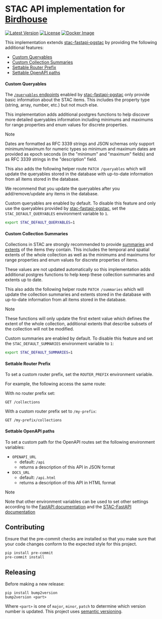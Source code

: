 # STAC API implementation for [Birdhouse](https://github.com/bird-house/birdhouse-deploy/tree/master/birdhouse)

[![Latest Version](https://img.shields.io/badge/latest%20version-2.0.1-blue?logo=github)](https://github.com/crim-ca/stac-app/tree/2.0.1)
[![License](https://img.shields.io/github/license/crim-ca/stac-app)](https://github.com/crim-ca/stac-app/blob/main/LICENSE)
[![Docker Image](https://img.shields.io/badge/docker-crim--ca%2Fstac--app-blue?logo=docker)](https://github.com/crim-ca/stac-app/pkgs/container/stac-app)

This implementation extends [stac-fastapi-pgstac](https://github.com/stac-utils/stac-fastapi-pgstac)
by providing the following additional features:

- [Custom Queryables](#custom-queryables)
- [Custom Collection Summaries](#custom-collection-summaries)
- [Settable Router Prefix](#settable-router-prefix)
- [Settable OpenAPI paths](#settable-openapi-paths)

#### Custom Queryables

The [`/queryables` endpoints](https://github.com/stac-api-extensions/filter?tab=readme-ov-file#queryables) enabled
by [stac-fastapi-pgstac](https://github.com/stac-utils/stac-fastapi-pgstac) only provide basic information about the
STAC items. This includes the property type (string, array, number, etc.) but not much else.

This implementation adds additional postgres functions to help discover more detailed queryables information including
minimums and maximums for range properties and enum values for discrete properties.

> [!Note] 
> Dates are formatted as RFC 3339 strings and JSON schemas only support minimum/maximum for numeric types so
> minimum and maximum dates are provided as epoch seconds (in the "minimum" and "maximum" fields) and as 
> RFC 3339 strings in the "description" field.

This also adds the following helper route `PATCH /queryables` which will update the 
queryables stored in the database with up-to-date information from all items stored
in the database.

We recommend that you update the queryables after you add/remove/update any items in the database.

Custom queryables are enabled by default. To disable this feature and only use the 
queryables provided by [stac-fastapi-pgstac](https://github.com/stac-utils/stac-fastapi-pgstac), set the `STAC_DEFAULT_QUERYABLES` environment variable to `1`.

```sh
export STAC_DEFAULT_QUERYABLES=1
```

#### Custom Collection Summaries

Collections in STAC are strongly recommended to provide [summaries](https://github.com/radiantearth/stac-spec/blob/master/collection-spec/collection-spec.md#summaries) and [extents](https://github.com/radiantearth/stac-spec/blob/master/collection-spec/collection-spec.md#extents) of the items they contain.
This includes the temporal and spatial extents of the whole collection as well as the minimums and maximums for range
properties and enum values for discrete properties of items.

These values are not updated automatically so this implementation adds additional postgres functions to help keep these
collection summaries and extents up to date.

This also adds the following helper route `PATCH /summaries` which will update the 
collection summaries and extents stored in the database with up-to-date information from all items stored
in the database.

> [!Note]
> These functions will only update the first extent value which defines the extent of the whole collection, 
> additional extents that describe subsets of the collection will not be modified.

Custom summaries are enabled by default. To disable this feature and set the `STAC_DEFAULT_SUMMARIES` 
environment variable to `1`:

```sh
export STAC_DEFAULT_SUMMARIES=1
```

#### Settable Router Prefix

To set a custom router prefix, set the `ROUTER_PREFIX` environment variable. 

For example, the following access the same route:

With no router prefix set:

```
GET /collections
```

With a custom router prefix set to `/my-prefix`:

```
GET /my-prefix/collections
```

#### Settable OpenAPI paths

To set a custom path for the OpenAPI routes set the following environment variables:

- `OPENAPI_URL`
    - default: `/api`
    - returns a description of this API in JSON format
- `DOCS_URL`
    - default: `/api.html`
    - returns a description of this API in HTML format

> [!NOTE]
> Note that other environment variables can be used to set other settings according to the 
> [FastAPI documentation](https://fastapi.tiangolo.com/advanced/settings/#settings-and-environment-variables) and the
> [STAC-FastAPI documentation](https://stac-utils.github.io/stac-fastapi/tips-and-tricks/#set-api-title-description-and-version)

## Contributing

Ensure that the pre-commit checks are installed so that you make sure that your code changes conform to
the expected style for this project.

```
pip install pre-commit
pre-commit install
```

## Releasing

Before making a new release:

```
pip install bump2version
bump2version <part>
```

Where `<part>` is one of `major`, `minor`, `patch` to determine which version number is updated.
This project uses [semantic versioning](https://semver.org/).
